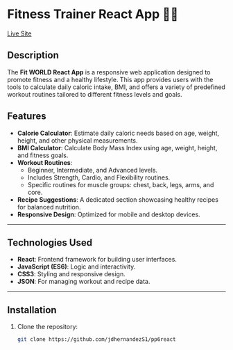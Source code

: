 # Fitness Trainer React App 🏋️‍♂️

[Live Site](https://jdhernandezs1.github.io/pp6react/#/)
## Description
The **Fit WORLD React App** is a responsive web application designed to promote fitness and a healthy lifestyle. This app provides users with the tools to calculate daily caloric intake, BMI, and offers a variety of predefined workout routines tailored to different fitness levels and goals.

## Features
- **Calorie Calculator**: Estimate daily caloric needs based on age, weight, height, and other physical measurements.
- **BMI Calculator**: Calculate Body Mass Index using age, weight, height, and fitness goals.
- **Workout Routines**:
  - Beginner, Intermediate, and Advanced levels.
  - Includes Strength, Cardio, and Flexibility routines.
  - Specific routines for muscle groups: chest, back, legs, arms, and core.
- **Recipe Suggestions**: A dedicated section showcasing healthy recipes for balanced nutrition.
- **Responsive Design**: Optimized for mobile and desktop devices.

---

## Technologies Used
- **React**: Frontend framework for building user interfaces.
- **JavaScript (ES6)**: Logic and interactivity.
- **CSS3**: Styling and responsive design.
- **JSON**: For managing workout and recipe data.

---

## Installation

1. Clone the repository:
   ```bash
   git clone https://github.com/jdhernandezS1/pp6react
   
